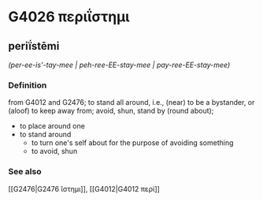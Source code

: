 # G4026 περιΐστημι

## periḯstēmi

_(per-ee-is'-tay-mee | peh-ree-EE-stay-mee | pay-ree-EE-stay-mee)_

### Definition

from G4012 and G2476; to stand all around, i.e., (near) to be a bystander, or (aloof) to keep away from; avoid, shun, stand by (round about); 

- to place around one
- to stand around
  - to turn one's self about for the purpose of avoiding something
  - to avoid, shun

### See also

[[G2476|G2476 ἵστημι]], [[G4012|G4012 περί]]
